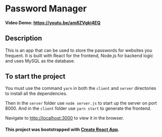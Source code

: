 # Password Manager

#### Video Demo:  <https://youtu.be/am8ZVgki4EQ>

## Description

This is an app that can be used to store the passwords for websites you frequent. It is built with React for the frontend, Node.js for backend logic and uses MySQL as the database.

## To start the project
You must use the command `yarn` in both the `client` and `server` directories to install all the dependencies.

Then in the `server` folder use `node server.js` to start up the server on port 8000. 
And in the `client` folder use `yarn start` to generate the frontend. 

Navigate to [http://localhost:3000](http://localhost:3000/) to view it in the browser.

#### This project was bootstrapped with [Create React App](https://github.com/facebook/create-react-app).